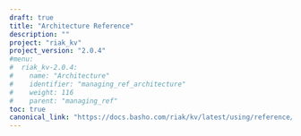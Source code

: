 ```yaml
---
draft: true
title: "Architecture Reference"
description: ""
project: "riak_kv"
project_version: "2.0.4"
#menu:
#  riak_kv-2.0.4:
#    name: "Architecture"
#    identifier: "managing_ref_architecture"
#    weight: 116
#    parent: "managing_ref"
toc: true
canonical_link: "https://docs.basho.com/riak/kv/latest/using/reference/architecture"
---
```


<!-- TODO: Content -->
